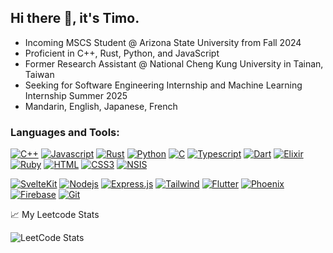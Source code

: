 ## Hi there 👋, it's Timo.
<!-- I've just graduated from the university and majored in computer science. -->
- Incoming MSCS Student @ Arizona State University from Fall 2024
- Proficient in C++, Rust, Python, and JavaScript
- Former Research Assistant @ National Cheng Kung University in Tainan, Taiwan
- Seeking for Software Engineering Internship and Machine Learning Internship Summer 2025
- Mandarin, English, Japanese, French

### Languages and Tools:

[![C++](https://img.shields.io/badge/C++-033a91)](https://cplusplus.com/)
[![Javascript](https://img.shields.io/badge/Javascript-F0DB4F)]()
[![Rust](https://img.shields.io/badge/Rust-171717)](https://www.rust-lang.org/)
[![Python](https://img.shields.io/badge/Python-038cfc)](https://www.python.org/)
[![C](https://img.shields.io/badge/C-033a91)]()
[![Typescript](https://img.shields.io/badge/Typescript-007acc)](https://www.typescriptlang.org/)
[![Dart](https://img.shields.io/badge/Dart-38b8fc)](https://dart.dev/)
[![Elixir](https://img.shields.io/badge/Elixir-8348ab)]([https://cplusplus.com/](https://elixir-lang.org/))
[![Ruby](https://img.shields.io/badge/Ruby-ba0606)]()
[![HTML](https://img.shields.io/badge/HTML5-b83f1d)]()
[![CSS3](https://img.shields.io/badge/CSS3-1572B6)]()
[![NSIS](https://img.shields.io/badge/NSIS-6eaffa)](https://nsis.sourceforge.io/Main_Page)

[![SvelteKit](https://img.shields.io/badge/SvelteKit-E34F26)](https://kit.svelte.dev/)
[![Nodejs](https://img.shields.io/badge/Nodejs-3C873A)](https://nodejs.org/en)
[![Express.js](https://img.shields.io/badge/Express.js-000000)](https://expressjs.com/)
[![Tailwind](https://img.shields.io/badge/Tailwind_CSS-092749)](https://tailwindcss.com/)
[![Flutter](https://img.shields.io/badge/Flutter-3b93ff)](https://flutter.dev/)
[![Phoenix](https://img.shields.io/badge/Phoenix-6712a1)](https://www.phoenixframework.org/)
[![Firebase](https://img.shields.io/badge/Firebase-ffc43b)](https://firebase.google.com/)
[![Git](https://img.shields.io/badge/Git-F05032)](https://git-scm.com/)
<!--
[![VSCode](https://img.shields.io/badge/Visual_Studio-0078d7)](https://code.visualstudio.com/)
<code><img height="20" src="https://raw.githubusercontent.com/github/explore/80688e429a7d4ef2fca1e82350fe8e3517d3494d/topics/nodejs/nodejs.png"></code>
<code><img height="20" src="https://raw.githubusercontent.com/github/explore/80688e429a7d4ef2fca1e82350fe8e3517d3494d/topics/rust/rust.png"></code>
<code><img height="20" src="https://raw.githubusercontent.com/github/explore/80688e429a7d4ef2fca1e82350fe8e3517d3494d/topics/python/python.png"></code>
<code><img height="20" src="https://raw.githubusercontent.com/github/explore/80688e429a7d4ef2fca1e82350fe8e3517d3494d/topics/git/git.png"></code>
<code><img height="20" src="https://raw.githubusercontent.com/github/explore/80688e429a7d4ef2fca1e82350fe8e3517d3494d/topics/react/react.png"></code>
<code><img height="20" src="https://raw.githubusercontent.com/github/explore/80688e429a7d4ef2fca1e82350fe8e3517d3494d/topics/mysql/mysql.png"></code>
<code><img height="20" src="https://raw.githubusercontent.com/github/explore/80688e429a7d4ef2fca1e82350fe8e3517d3494d/topics/firebase/firebase.png"></code>
<code><img height="20" src="https://raw.githubusercontent.com/github/explore/80688e429a7d4ef2fca1e82350fe8e3517d3494d/topics/ruby/ruby.png"></code>
<div style="font-family:'fira code';">Hello</div>
-->
📈 My Leetcode Stats

![LeetCode Stats](https://leetcode.card.workers.dev/abatm?theme=dark&font=source_code_pro&extension=null)

<!--
**IchBinTiMo/IchBinTiMo** is a ✨ _special_ ✨ repository because its `README.md` (this file) appears on your GitHub profile.

Here are some ideas to get you started:

- 🔭 I’m currently working on ...
- 🌱 I’m currently learning ...
- 👯 I’m looking to collaborate on ...
- 🤔 I’m looking for help with ...
- 💬 Ask me about ...
- 📫 How to reach me: ...
- 😄 Pronouns: ...
- ⚡ Fun fact: ...
-->
